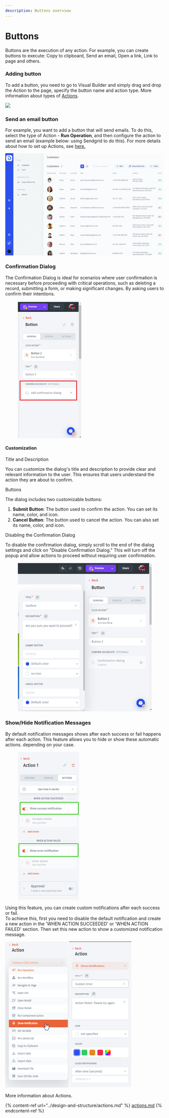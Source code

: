 ```yaml
---
description: Buttons overview
---
```


# Buttons

Buttons are the execution of any action. For example, you can create buttons to execute: Copy to clipboard, Send an email, Open a link, Link to page and others.

### Adding button

To add a button, you need to go to Visual Builder and simply drag and drop the Action to the page, specify the button name and action type. More information about types of [Actions](../design-and-structure/actions.md).

![](<../../.gitbook/assets/GIF (237).gif>)

### Send an email button

For example, you want to add a button that will send emails. To do this, select the type of Action - **Run Operation**, and then configure the action to send an email (example below: using Sendgrid to do this). For more details about how to set up Actions, see [here.](https://docs.jetadmin.io/user-guide/design-and-structure/actions)

![](<../../.gitbook/assets/GIF (236).gif>)

### Confirmation Dialog

The Confirmation Dialog is ideal for scenarios where user confirmation is necessary before proceeding with critical operations, such as deleting a record, submitting a form, or making significant changes. By asking users to confirm their intentions.

<figure><img src="../../.gitbook/assets/Screenshot 2024-06-08 011533.png" alt="" width="201"><figcaption></figcaption></figure>

#### Customization

Title and Description

You can customize the dialog's title and description to provide clear and relevant information to the user. This ensures that users understand the action they are about to confirm.

Buttons

The dialog includes two customizable buttons:

1. **Submit Button**: The button used to confirm the action. You can set its name, color, and icon.
2. **Cancel Button**: The button used to cancel the action. You can also set its name, color, and icon.

Disabling the Confirmation Dialog

To disable the confirmation dialog, simply scroll to the end of the dialog settings and click on "Disable Confirmation Dialog." This will turn off the popup and allow actions to proceed without requiring user confirmation.

<figure><img src="../../.gitbook/assets/image (2) (1).png" alt=""><figcaption></figcaption></figure>

### Show/Hide Notification Messages

By default notification messages shows after each success or fail happens after each action. This feature allows you to hide or show these automatic actions. depending on your case.

<div align="left">

<figure><img src="../../.gitbook/assets/image (948).png" alt=""><figcaption></figcaption></figure>

</div>

Using this feature, you can create custom notifications after each success or fail. \
To achieve this, first you need to disable the default notification and create a new action in the 'WHEN ACTION SUCCEEDED' or 'WHEN ACTION FAILED' section. Then set this new action to show a customized notification message.

![](<../../.gitbook/assets/image (949).png>)&#x20;



More information about Actions.

{% content-ref url="../design-and-structure/actions.md" %}
[actions.md](../design-and-structure/actions.md)
{% endcontent-ref %}
